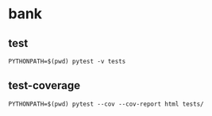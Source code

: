 # bank

## test
```
PYTHONPATH=$(pwd) pytest -v tests
```

## test-coverage
```
PYTHONPATH=$(pwd) pytest --cov --cov-report html tests/
```
